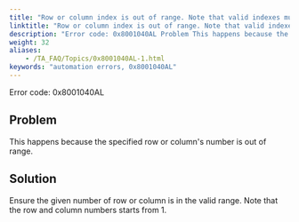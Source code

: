 ```yaml
--- 
title: "Row or column index is out of range. Note that valid indexes must start from 1."
linktitle: "Row or column index is out of range. Note that valid indexes must start from 1."
description: "Error code: 0x8001040AL Problem This happens because the specified row or column's number is out of range. Solution Ensure the given number of row or column is in the valid range. Note that the row ..."
weight: 32
aliases: 
    - /TA_FAQ/Topics/0x8001040AL-1.html
keywords: "automation errors, 0x8001040AL"
---
```


Error code: 0x8001040AL

## Problem

This happens because the specified row or column's number is out of range.

## Solution

Ensure the given number of row or column is in the valid range. Note that the row and column numbers starts from 1.



